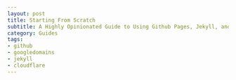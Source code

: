 ```yaml
---
layout: post
title: Starting From Scratch
subtitle: A Highly Opinionated Guide to Using Github Pages, Jekyll, and Cloudflare to Create a Basic Website  
category: Guides
tags:
- github
- googledomains
- jekyll
- cloudflare
---
```


